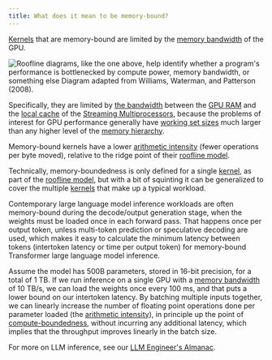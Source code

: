 ```yaml
---
title: What does it mean to be memory-bound?
---
```


[Kernels](/gpu-glossary/device-software/kernel) that are memory-bound are limited by the [memory bandwidth](/gpu-glossary/perf/memory-bandwidth) of the GPU.

![Roofline diagrams, like the one above, help identify whether a program's performance is bottlenecked by compute power, memory bandwidth, or something else Diagram adapted from [Williams, Waterman, and Patterson (2008)](https://people.eecs.berkeley.edu/~kubitron/cs252/handouts/papers/RooflineVyNoYellow.pdf).](themed-image://roofline-model.svg)

Specifically, they are limited by [the bandwidth](/gpu-glossary/perf/memort-bandwidth) between the [GPU RAM](/gpu-glossary/device-hardware/gpu-ram) and the [local cache](/gpu-glossary/device-hardware/l1-data-cache) of the [Streaming Multiprocessors](/gpu-glossary/device-hardware/streaming-multiprocessor), because the problems of interest for GPU performance generally have [working set sizes](https://en.wikipedia.org/wiki/Working_set_size) much larger than any higher level of the [memory hierarchy](/gpu-glossary/device-software/memory-hierarchy).

Memory-bound kernels have a lower [arithmetic intensity](/gpu-glossary/perf/arithmetic-intensity) (fewer operations per byte moved), relative to the ridge point of their [roofline model](/gpu-glossary/perf/roofline-model).

Technically, memory-boundedness is only defined for a single [kernel](/gpu-glossary/device-software/kernel),
as part of the [roofline model](/gpu-glossary/perf/roofline-model),
but with a bit of squinting it can be generalized to cover the multiple [kernels](/gpu-glossary/device-software/kernel)
that make up a typical workload.

Contemporary large language model inference workloads are often memory-bound during the decode/output generation stage, when the weights must be loaded once in each forward pass.
That happens once per output token, unless multi-token prediction or speculative decoding are used,
which makes it easy to calculate the minimum latency between tokens (intertoken latency or time per output token) for memory-bound Transformer large language model inference.

Assume the model has 500B parameters, stored in 16-bit precision, for a total of 1 TB.
If we run inference on a single GPU with a [memory bandwidth](/gpu-glossary/perf/memory-bandwidth) of 10 TB/s,
we can load the weights once every 100 ms, and that puts a lower bound on our intertoken latency.
By batching multiple inputs together, we can linearly increase the number of floating point operations done per parameter loaded
(the [arithmetic intensity](/gpu-glossary/perf/arithmetic-intensity)),
in principle up the point of [compute-boundedness](/gpu-glossary/perf/compute-bound),
without incurring any additional latency, which implies that the throughput improves linearly in the batch size.

For more on LLM inference, see our [LLM Engineer's Almanac](https://modal.com/llm-almanac/summary).
